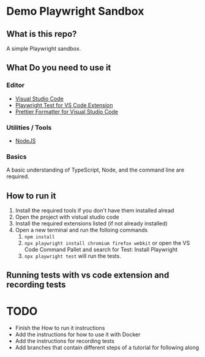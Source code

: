 # Demo Playwright Sandbox

## What is this repo?
A simple Playwright sandbox.

## What Do you need to use it
### Editor
* [Visual Studio Code](https://code.visualstudio.com/)
* [Playwright Test for VS Code Extension](https://marketplace.visualstudio.com/items?itemName=ms-playwright.playwright)
* [Prettier Formatter for Visual Studio Code](https://marketplace.visualstudio.com/items?itemName=esbenp.prettier-vscode)

### Utilities / Tools
* [NodeJS](https://nodejs.org)

### Basics
A basic understanding of TypeScript, Node, and the command line are required.

## How to run it
1. Install the required tools if you don't have them installed alread
2. Open the project with vistual studio code
3. Install the required extensions listed (if not already installed)
4. Open a new terminal and run the folloing commands
   1. `npm install`
   2. `npx playwright install chromium firefox webkit` or open the VS Code Command Pallet and search for Test: Install Playwright
   3. `npx playwright test` will run the tests.

## Running tests with vs code extension and recording tests


# TODO
* Finish the How to run it instructions
* Add the instructions for how to use it with Docker
* Add the instructions for recording tests
* Add branches that contain different steps of a tutorial for following along


